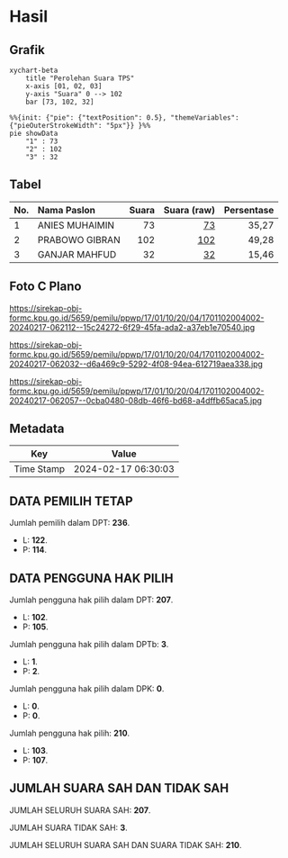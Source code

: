 # Hasil

## Grafik

```mermaid
xychart-beta
    title "Perolehan Suara TPS"
    x-axis [01, 02, 03]
    y-axis "Suara" 0 --> 102
    bar [73, 102, 32]
```

```mermaid
%%{init: {"pie": {"textPosition": 0.5}, "themeVariables": {"pieOuterStrokeWidth": "5px"}} }%%
pie showData
    "1" : 73
    "2" : 102
    "3" : 32
```

## Tabel

| No. | Nama Paslon    | Suara | Suara (raw) | Persentase |
|:--- |:-------------- | -----:| -----------:| ----------:|
| 1   | ANIES MUHAIMIN | 73    | [73][p-1]   | 35,27      |
| 2   | PRABOWO GIBRAN | 102   | [102][p-2]  | 49,28      |
| 3   | GANJAR MAHFUD  | 32    | [32][p-3]   | 15,46      |


[p-1]: https://github.com/gigit-pemilu/pemilu-2024-17-bengkulu/blob/main/pilpres/hitung-suara/sub/17-bengkulu/sub/01-bengkulu-selatan/sub/10-bunga-mas/sub/2004-talang-indah/sub/002-tps/sub/paslon-1.txt
[p-2]: https://github.com/gigit-pemilu/pemilu-2024-17-bengkulu/blob/main/pilpres/hitung-suara/sub/17-bengkulu/sub/01-bengkulu-selatan/sub/10-bunga-mas/sub/2004-talang-indah/sub/002-tps/sub/paslon-2.txt
[p-3]: https://github.com/gigit-pemilu/pemilu-2024-17-bengkulu/blob/main/pilpres/hitung-suara/sub/17-bengkulu/sub/01-bengkulu-selatan/sub/10-bunga-mas/sub/2004-talang-indah/sub/002-tps/sub/paslon-3.txt

## Foto C Plano

https://sirekap-obj-formc.kpu.go.id/5659/pemilu/ppwp/17/01/10/20/04/1701102004002-20240217-062112--15c24272-6f29-45fa-ada2-a37eb1e70540.jpg

https://sirekap-obj-formc.kpu.go.id/5659/pemilu/ppwp/17/01/10/20/04/1701102004002-20240217-062032--d6a469c9-5292-4f08-94ea-612719aea338.jpg

https://sirekap-obj-formc.kpu.go.id/5659/pemilu/ppwp/17/01/10/20/04/1701102004002-20240217-062057--0cba0480-08db-46f6-bd68-a4dffb65aca5.jpg


## Metadata

| Key        | Value               |
| ---------- | ------------------- |
| Time Stamp | 2024-02-17 06:30:03 |


## DATA PEMILIH TETAP

Jumlah pemilih dalam DPT: **236**.
 * L: **122**.
 * P: **114**.

## DATA PENGGUNA HAK PILIH

Jumlah pengguna hak pilih dalam DPT: **207**.
 * L: **102**.
 * P: **105**.

Jumlah pengguna hak pilih dalam DPTb: **3**.
 * L: **1**.
 * P: **2**.

Jumlah pengguna hak pilih dalam DPK: **0**.
 * L: **0**.
 * P: **0**.

Jumlah pengguna hak pilih: **210**.
 * L: **103**.
 * P: **107**.

## JUMLAH SUARA SAH DAN TIDAK SAH

JUMLAH SELURUH SUARA SAH: **207**.

JUMLAH SUARA TIDAK SAH: **3**.

JUMLAH SELURUH SUARA SAH DAN SUARA TIDAK SAH: **210**.


